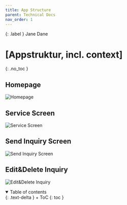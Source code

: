 ```yaml
---
title: App Structure
parent: Technical Docs
nav_order: 1
---
```


{: .label }
Jane Dane

# [Appstruktur, incl. context]
{: .no_toc }

## Homepage 

![Homepage](C:\Users\rayan\OneDrive\Dokumente\VIPVoyage\VIPVoyage-1\docs\assets\images\Homepage.png)

## Service Screen

![Service Screen](C:\Users\rayan\OneDrive\Dokumente\VIPVoyage\VIPVoyage-1\docs\assets\images\InquriyScreen.pnggit )

## Send Inquiry Screen

![Send Inquiry Screen](C:\Users\rayan\OneDrive\Dokumente\VIPVoyage\VIPVoyage-1\docs\assets\images\SendInquiryScreen.png)

## Edit&Delete Inquiry

![Edit&Delete Inquiry](C:\Users\rayan\OneDrive\Dokumente\VIPVoyage\VIPVoyage-1\docs\assets\images\Edit&DeleteInquiry.png)

<details open markdown="block">
{: .text-delta }
<summary>Table of contents</summary>
+ ToC
{: toc }
</details>
